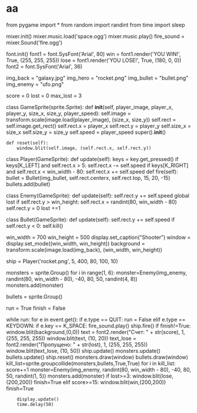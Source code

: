 # aa
from pygame import *
from random import randint
from time import sleep

mixer.init()
mixer.music.load('space.ogg')
mixer.music.play()
fire_sound = mixer.Sound('fire.ogg')

font.init()
font1 = font.SysFont('Arial', 80)
win = font1.render('YOU WIN!', True, (255, 255, 255))
lose = font1.render('YOU LOSE!', True, (180, 0, 0))
font2 = font.SysFont('Arial', 36)

img_back = "galaxy.jpg" 
img_hero = "rocket.png" 
img_bullet = "bullet.png" 
img_enemy = "ufo.png" 

score = 0 
lost = 0 
max_lost = 3 

class GameSprite(sprite.Sprite):
    def __init__(self, player_image, player_x, player_y, size_x, size_y, player_speed):
        self.image = transform.scale(image.load(player_image), (size_x, size_y))
        self.rect = self.image.get_rect()
        self.rect.x = player_x
        self.rect.y = player_y
        self.size_x = size_x
        self.size_y = size_y
        self.speed = player_speed
        super().__init__() 
        
    def reset(self):
        window.blit(self.image, (self.rect.x, self.rect.y))





class Player(GameSprite):
    def update(self):
        keys = key.get_pressed()
        if keys[K_LEFT] and self.rect.x > 5:
            self.rect.x -= self.speed
        if keys[K_RIGHT] and self.rect.x < win_width - 80:
            self.rect.x += self.speed
    def fire(self):
        bullet = Bullet(img_bullet, self.rect.centerx, self.rect.top, 15, 20, -15)
        bullets.add(bullet)
        

class Enemy(GameSprite):
    def update(self):
        self.rect.y += self.speed
        global lost
        if self.rect.y > win_height:
            self.rect.x = randint(80, win_width - 80)
            self.rect.y = 0
            lost +=1

class Bullet(GameSprite):
    def update(self):
        self.rect.y += self.speed
        if self.rect.y < 0:
            self.kill()



win_width = 700
win_height = 500
display.set_caption("Shooter")
window = display.set_mode((win_width, win_height))
background = transform.scale(image.load(img_back), (win_width, win_height))

ship = Player('rocket.png', 5, 400, 80, 100, 10)

monsters = sprite.Group()
for i in range(1, 6):
    monster=Enemy(img_enemy, randint(80, win_width - 80), -40, 80, 50, randint(4, 8))
    monsters.add(monster)

bullets = sprite.Group()

run = True
finish = False

while run:
    for e in event.get():
        if e.type == QUIT:
            run = False
        elif e.type == KEYDOWN:
            if e.key == K_SPACE:
                fire_sound.play()
                ship.fire()
    if finish!=True:
        window.blit(background,(0,0))
        text = font2.render("Счет: " + str(score), 1, (255, 255, 255))
        window.blit(text, (10, 20))
        text_lose = font2.render("Пропущено: " + str(lost), 1, (255, 255, 255))
        window.blit(text_lose, (10, 50))
        ship.update()
        monsters.update()
        bullets.update()
        ship.reset()
        monsters.draw(window)
        bullets.draw(window)
        kill_list=sprite.groupcollide(monsters,bullets,True,True)
        for i in kill_list:
            score+=1
            monster=Enemy(img_enemy, randint(80, win_width - 80), -40, 80, 50, randint(1, 5))
            monsters.add(monster)
        if lost>=3:
            window.blit(lose,(200,200))
            finish=True
        elif score>=15:
            window.blit(win,(200,200))
            finish=True
            

        display.update()
        time.delay(50)
